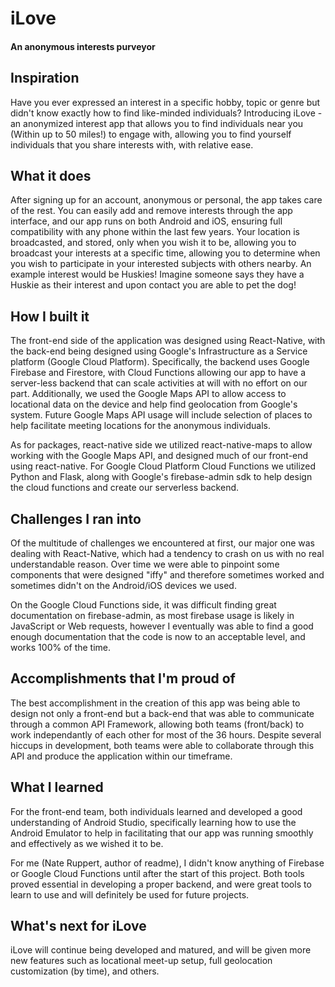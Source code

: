 # iLove
#### An anonymous interests purveyor

## Inspiration
Have you ever expressed an interest in a specific hobby, topic or genre but didn't know exactly how to find like-minded individuals? Introducing iLove - an anonymized interest app that allows you to find individuals near you (Within up to 50 miles!) to engage with, allowing you to find yourself individuals that you share interests with, with relative ease.

## What it does
After signing up for an account, anonymous or personal, the app takes care of the rest. You can easily add and remove interests through the app interface, and our app runs on both Android and iOS, ensuring full compatibility with any phone within the last few years. Your location is broadcasted, and stored, only when you wish it to be, allowing you to broadcast your interests at a specific time, allowing you to determine when you wish to participate in your interested subjects with others nearby. An example interest would be Huskies! Imagine someone says they have a Huskie as their interest and upon contact you are able to pet the dog!

## How I built it
The front-end side of the application was designed using React-Native, with the back-end being designed using Google's Infrastructure as a Service platform (Google Cloud Platform). Specifically, the backend uses Google Firebase and Firestore, with Cloud Functions allowing our app to have a server-less backend that can scale activities at will with no effort on our part. Additionally, we used the Google Maps API to allow access to locational data on the device and help find geolocation from Google's system. Future Google Maps API usage will include selection of places to help facilitate meeting locations for the anonymous individuals.

As for packages, react-native side we utilized react-native-maps to allow working with the Google Maps API, and designed much of our front-end using react-native. For Google Cloud Platform Cloud Functions we utilized Python and Flask, along with Google's firebase-admin sdk to help design the cloud functions and create our serverless backend.

## Challenges I ran into
Of the multitude of challenges we encountered at first, our major one was dealing with React-Native, which had a tendency to crash on us with no real understandable reason. Over time we were able to pinpoint some components that were designed "iffy" and therefore sometimes worked and sometimes didn't on the Android/iOS devices we used.

On the Google Cloud Functions side, it was difficult finding great documentation on firebase-admin, as most firebase usage is likely in JavaScript or Web requests, however I eventually was able to find a good enough documentation that the code is now to an acceptable level, and works 100% of the time.

## Accomplishments that I'm proud of
The best accomplishment in the creation of this app was being able to design not only a front-end but a back-end that was able to communicate through a common API Framework, allowing both teams (front/back) to work independantly of each other for most of the 36 hours. Despite several hiccups in development, both teams were able to collaborate through this API and produce the application within our timeframe.

## What I learned
For the front-end team, both individuals learned and developed a good understanding of Android Studio, specifically learning how to use the Android Emulator to help in facilitating that our app was running smoothly and effectively as we wished it to be.

For me (Nate Ruppert, author of readme), I didn't know anything of Firebase or Google Cloud Functions until after the start of this project. Both tools proved essential in developing a proper backend, and were great tools to learn to use and will definitely be used for future projects.

## What's next for iLove
iLove will continue being developed and matured, and will be given more new features such as locational meet-up setup, full geolocation customization (by time), and others.
